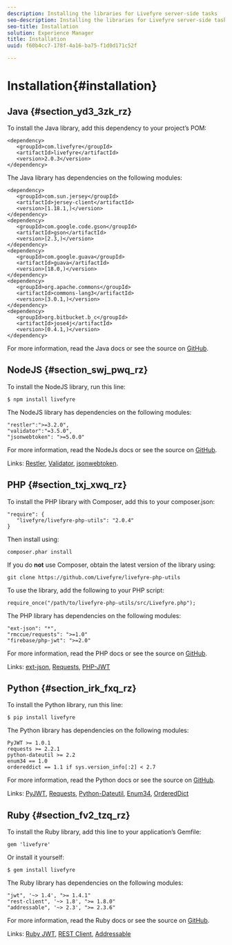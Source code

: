 ```yaml
---
description: Installing the libraries for Livefyre server-side tasks
seo-description: Installing the libraries for Livefyre server-side tasks
seo-title: Installation
solution: Experience Manager
title: Installation
uuid: f60b4cc7-178f-4a16-ba75-f1d0d171c52f

---
```


# Installation{#installation}


## Java {#section_yd3_3zk_rz}

To install the Java library, add this dependency to your project’s POM:

```
<dependency> 
   <groupId>com.livefyre</groupId> 
   <artifactId>livefyre</artifactId> 
   <version>2.0.3</version> 
</dependency>
```

The Java library has dependencies on the following modules:

```
<dependency> 
   <groupId>com.sun.jersey</groupId> 
   <artifactId>jersey-client</artifactId> 
   <version>[1.18.1,)</version> 
</dependency> 
<dependency> 
   <groupId>com.google.code.gson</groupId> 
   <artifactId>gson</artifactId> 
   <version>[2.3,)</version> 
</dependency> 
<dependency> 
   <groupId>com.google.guava</groupId> 
   <artifactId>guava</artifactId> 
   <version>[18.0,)</version> 
</dependency> 
<dependency> 
   <groupId>org.apache.commons</groupId> 
   <artifactId>commons-lang3</artifactId> 
   <version>[3.0.1,)</version> 
</dependency> 
<dependency> 
   <groupId>org.bitbucket.b_c</groupId> 
   <artifactId>jose4j</artifactId> 
   <version>[0.4.1,)</version> 
</dependency> 
```

For more information, read the Java docs or see the source on [GitHub](https://github.com/Livefyre/livefyre-java-utils).

## NodeJS {#section_swj_pwq_rz}

To install the NodeJS library, run this line:

`$ npm install livefyre`

The NodeJS library has dependencies on the following modules:

```
"restler":">=3.2.0", 
"validator":"=3.5.0", 
"jsonwebtoken": ">=5.0.0" 
```

For more information, read the NodeJs docs or see the source on [GitHub](https://github.com/Livefyre/livefyre-nodejs-utils).

Links: [Restler](https://github.com/danwrong/restler), [Validator](https://www.npmjs.org/package/validator), [jsonwebtoken](https://github.com/auth0/node-jsonwebtoken).

## PHP {#section_txj_xwq_rz}

To install the PHP library with Composer, add this to your composer.json:

```
"require": { 
   "livefyre/livefyre-php-utils": "2.0.4" 
}
```

Then install using:

```
composer.phar install 

```

If you do **not** use Composer, obtain the latest version of the library using:

```
git clone https://github.com/Livefyre/livefyre-php-utils 

```

To use the library, add the following to your PHP script:

```
require_once("/path/to/livefyre-php-utils/src/Livefyre.php"); 

```

The PHP library has dependencies on the following modules:

```
"ext-json": "*", 
"rmccue/requests": ">=1.0" 
"firebase/php-jwt": ">=2.0" 
```

For more information, read the PHP docs or see the source on [GitHub](https://github.com/Livefyre/livefyre-php-utils).

Links: [ext-json](https://php.net/manual/en/book.json.php), [Requests](https://github.com/rmccue/Requests/), [PHP-JWT](https://github.com/firebase/php-jwt/tree/v2.0.0)

## Python {#section_irk_fxq_rz}

To install the Python library, run this line:

`$ pip install livefyre`

The Python library has dependencies on the following modules:

```
PyJWT >= 1.0.1  
requests >= 2.2.1  
python-dateutil >= 2.2  
enum34 == 1.0  
ordereddict == 1.1 if sys.version_info[:2] < 2.7 

```

For more information, read the Python docs or see the source on [GitHub](https://github.com/Livefyre/livefyre-python-utils).

Links: [PyJWT](https://github.com/progrium/pyjwt), [Requests](https://github.com/kennethreitz/requests), [Python-Dateutil](https://pypi.python.org/pypi/python-dateutil), [Enum34](https://pypi.python.org/pypi/enum34), [OrderedDict](https://pypi.python.org/pypi/ordereddict)

## Ruby {#section_fv2_tzq_rz}

To install the Ruby library, add this line to your application’s Gemfile:

```
gem 'livefyre' 

```

Or install it yourself:

`$ gem install livefyre`

The Ruby library has dependencies on the following modules:

```
"jwt", '~> 1.4', ">= 1.4.1"  
"rest-client", '~> 1.8', ">= 1.8.0"  
"addressable", '~> 2.3', ">= 2.3.6" 
```

For more information, read the Ruby docs or see the source on [GitHub](https://github.com/Livefyre/livefyre-ruby-utils).

Links: [Ruby JWT](https://github.com/firebase/php-jwt/tree/v2.0.0), [REST Client](https://github.com/rest-client/rest-client/), [Addressable](https://github.com/sporkmonger/addressable)
